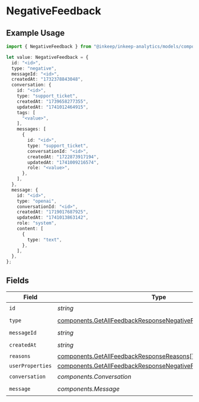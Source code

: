 # NegativeFeedback

## Example Usage

```typescript
import { NegativeFeedback } from "@inkeep/inkeep-analytics/models/components";

let value: NegativeFeedback = {
  id: "<id>",
  type: "negative",
  messageId: "<id>",
  createdAt: "1732378843048",
  conversation: {
    id: "<id>",
    type: "support_ticket",
    createdAt: "1739658277355",
    updatedAt: "1741012464915",
    tags: [
      "<value>",
    ],
    messages: [
      {
        id: "<id>",
        type: "support_ticket",
        conversationId: "<id>",
        createdAt: "1722873917194",
        updatedAt: "1741009216574",
        role: "<value>",
      },
    ],
  },
  message: {
    id: "<id>",
    type: "openai",
    conversationId: "<id>",
    createdAt: "1719017687925",
    updatedAt: "1741013863142",
    role: "system",
    content: [
      {
        type: "text",
      },
    ],
  },
};
```

## Fields

| Field                                                                                                                                              | Type                                                                                                                                               | Required                                                                                                                                           | Description                                                                                                                                        |
| -------------------------------------------------------------------------------------------------------------------------------------------------- | -------------------------------------------------------------------------------------------------------------------------------------------------- | -------------------------------------------------------------------------------------------------------------------------------------------------- | -------------------------------------------------------------------------------------------------------------------------------------------------- |
| `id`                                                                                                                                               | *string*                                                                                                                                           | :heavy_check_mark:                                                                                                                                 | N/A                                                                                                                                                |
| `type`                                                                                                                                             | [components.GetAllFeedbackResponseNegativeFeedbackType](../../models/components/getallfeedbackresponsenegativefeedbacktype.md)                     | :heavy_check_mark:                                                                                                                                 | N/A                                                                                                                                                |
| `messageId`                                                                                                                                        | *string*                                                                                                                                           | :heavy_check_mark:                                                                                                                                 | N/A                                                                                                                                                |
| `createdAt`                                                                                                                                        | *string*                                                                                                                                           | :heavy_check_mark:                                                                                                                                 | N/A                                                                                                                                                |
| `reasons`                                                                                                                                          | [components.GetAllFeedbackResponseReasons](../../models/components/getallfeedbackresponsereasons.md)[]                                             | :heavy_minus_sign:                                                                                                                                 | N/A                                                                                                                                                |
| `userProperties`                                                                                                                                   | [components.GetAllFeedbackResponseNegativeFeedbackUserProperties](../../models/components/getallfeedbackresponsenegativefeedbackuserproperties.md) | :heavy_minus_sign:                                                                                                                                 | N/A                                                                                                                                                |
| `conversation`                                                                                                                                     | *components.Conversation*                                                                                                                          | :heavy_check_mark:                                                                                                                                 | N/A                                                                                                                                                |
| `message`                                                                                                                                          | *components.Message*                                                                                                                               | :heavy_check_mark:                                                                                                                                 | N/A                                                                                                                                                |